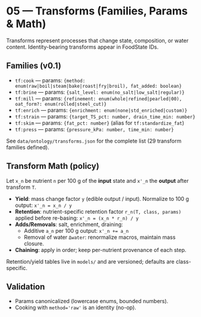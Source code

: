 # 05 — Transforms (Families, Params & Math)

Transforms represent processes that change state, composition, or water content. Identity-bearing transforms appear in FoodState IDs.

## Families (v0.1)

- `tf:cook` — params: `{method: enum(raw|boil|steam|bake|roast|fry|broil), fat_added: boolean}`
- `tf:brine` — params: `{salt_level: enum(no_salt|low_salt|regular)}`
- `tf:mill` — params: `{refinement: enum(whole|refined|pearled|00), oat_form?: enum(rolled|steel_cut)}`
- `tf:enrich` — params: `{enrichment: enum(none|std_enriched|custom)}`
- `tf:strain` — params: `{target_TS_pct: number, drain_time_min: number}`
- `tf:skim` — params: `{fat_pct: number}` (alias for `tf:standardize_fat`)
- `tf:press` — params: `{pressure_kPa: number, time_min: number}`

See `data/ontology/transforms.json` for the complete list (29 transform families defined).

## Transform Math (policy)

Let `x_n` be nutrient `n` per 100 g of the **input** state and `x'_n` the **output** after transform `T`.

- **Yield**: mass change factor `y` (edible output / input). Normalize to 100 g output:
  `x'_n = x_n / y`
- **Retention**: nutrient-specific retention factor `r_n(T, class, params)` applied before re-basing:
  `x'_n = (x_n * r_n) / y`
- **Adds/Removals**: salt, enrichment, draining:
  - Additive `a_n` per 100 g output: `x'_n += a_n`
  - Removal of water `Δwater`: renormalize macros, maintain mass closure.
- **Chaining**: apply in order; keep per-nutrient provenance of each step.

Retention/yield tables live in `models/` and are versioned; defaults are class-specific.

## Validation

- Params canonicalized (lowercase enums, bounded numbers).
- Cooking with `method='raw'` is an identity (no-op).
